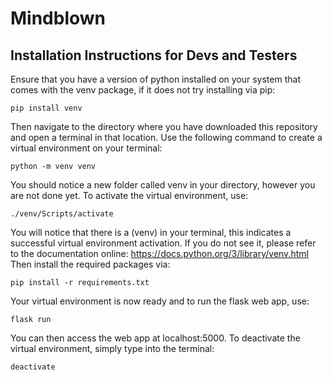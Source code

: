 # Mindblown

## Installation Instructions for Devs and Testers
Ensure that you have a version of python installed on your system that comes with the venv package, if it does not try installing via pip:
```
pip install venv
```
Then navigate to the directory where you have downloaded this repository and open a terminal in that location. Use the following command to create a virtual environment on your terminal:
```
python -m venv venv
```
You should notice a new folder called venv in your directory, however you are not done yet. To activate the virtual environment, use:
```
./venv/Scripts/activate
```
You will notice that there is a (venv) in your terminal, this indicates a successful virtual environment activation. If you do not see it, please refer to the documentation online: https://docs.python.org/3/library/venv.html
Then install the required packages via:
```
pip install -r requirements.txt
```
Your virtual environment is now ready and to run the flask web app, use:
```
flask run
```
You can then access the web app at localhost:5000.
To deactivate the virtual environment, simply type into the terminal:
```
deactivate
```
